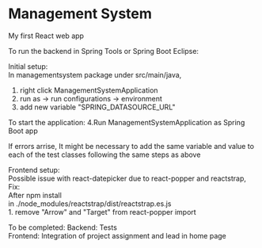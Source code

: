 # Management System

My first React web app

To run the backend in Spring Tools or Spring Boot Eclipse:

Initial setup:                        
  In managementsystem package under src/main/java,                        
  1. right click ManagementSystemApplication
  2. run as -> run configurations -> environment
  3. add new variable "SPRING_DATASOURCE_URL" 
  
To start the application:
  4.Run ManagementSystemApplication as Spring Boot app


If errors arrise,
It might be necessary to add the same variable and value to each of the test classes following the same steps as above 


Frontend setup:                                                 
  Possible issue with react-datepicker due to react-popper and reactstrap,                
  Fix:                                        
      After npm install                                                                 
      in ./node_modules/reactstrap/dist/reactstrap.es.js                                          
      1. remove "Arrow" and "Target" from react-popper import                                       
    
    
To be completed:
  Backend: Tests                                                                 
  Frontend: Integration of project assignment and lead in home page
